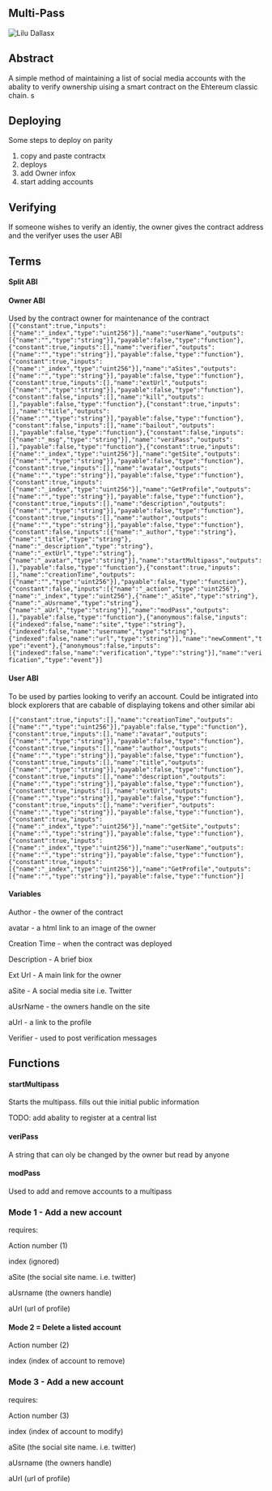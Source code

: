 ## Multi-Pass

![Lilu Dallas](https://s-media-cache-ak0.pinimg.com/564x/54/f5/68/54f568be0db4765002160044ce099d89.jpg)x
## Abstract
A simple method of maintaining a list of social media accounts with the abality to verify ownership uising a smart contract on the Ehtereum classic chain.
s
## Deploying
Some steps to deploy on parity
1) copy and paste contractx
2) deploys
3) add Owner infox 
4) start adding accounts

## Verifying
If someone wishes to verify an identiy, the owner gives the contract address and the verifyer uses the user ABI 


## Terms
#### Split ABI

#### Owner ABI
Used by the contract owner for maintenance of the contract
`[{"constant":true,"inputs":[{"name":"_index","type":"uint256"}],"name":"userName","outputs":[{"name":"","type":"string"}],"payable":false,"type":"function"},{"constant":true,"inputs":[],"name":"verifier","outputs":[{"name":"","type":"string"}],"payable":false,"type":"function"},{"constant":true,"inputs":[{"name":"_index","type":"uint256"}],"name":"aSites","outputs":[{"name":"","type":"string"}],"payable":false,"type":"function"},{"constant":true,"inputs":[],"name":"extUrl","outputs":[{"name":"","type":"string"}],"payable":false,"type":"function"},{"constant":false,"inputs":[],"name":"kill","outputs":[],"payable":false,"type":"function"},{"constant":true,"inputs":[],"name":"title","outputs":[{"name":"","type":"string"}],"payable":false,"type":"function"},{"constant":false,"inputs":[],"name":"bailout","outputs":[],"payable":false,"type":"function"},{"constant":false,"inputs":[{"name":"_msg","type":"string"}],"name":"veriPass","outputs":[],"payable":false,"type":"function"},{"constant":true,"inputs":[{"name":"_index","type":"uint256"}],"name":"getSite","outputs":[{"name":"","type":"string"}],"payable":false,"type":"function"},{"constant":true,"inputs":[],"name":"avatar","outputs":[{"name":"","type":"string"}],"payable":false,"type":"function"},{"constant":true,"inputs":[{"name":"_index","type":"uint256"}],"name":"GetProfile","outputs":[{"name":"","type":"string"}],"payable":false,"type":"function"},{"constant":true,"inputs":[],"name":"description","outputs":[{"name":"","type":"string"}],"payable":false,"type":"function"},{"constant":true,"inputs":[],"name":"author","outputs":[{"name":"","type":"string"}],"payable":false,"type":"function"},{"constant":false,"inputs":[{"name":"_author","type":"string"},{"name":"_title","type":"string"},{"name":"_description","type":"string"},{"name":"_extUrl","type":"string"},{"name":"_avatar","type":"string"}],"name":"startMultipass","outputs":[],"payable":false,"type":"function"},{"constant":true,"inputs":[],"name":"creationTime","outputs":[{"name":"","type":"uint256"}],"payable":false,"type":"function"},{"constant":false,"inputs":[{"name":"_action","type":"uint256"},{"name":"_index","type":"uint256"},{"name":"_aSite","type":"string"},{"name":"_aUsrname","type":"string"},{"name":"_aUrl","type":"string"}],"name":"modPass","outputs":[],"payable":false,"type":"function"},{"anonymous":false,"inputs":[{"indexed":false,"name":"site","type":"string"},{"indexed":false,"name":"username","type":"string"},{"indexed":false,"name":"url","type":"string"}],"name":"newComment","type":"event"},{"anonymous":false,"inputs":[{"indexed":false,"name":"verification","type":"string"}],"name":"verification","type":"event"}]`

#### User ABI
To be used by parties looking to verify an account. Could be intigrated into block explorers that are cabable of displaying tokens and other similar abi

`[{"constant":true,"inputs":[],"name":"creationTime","outputs":[{"name":"","type":"uint256"}],"payable":false,"type":"function"},{"constant":true,"inputs":[],"name":"avatar","outputs":[{"name":"","type":"string"}],"payable":false,"type":"function"},{"constant":true,"inputs":[],"name":"author","outputs":[{"name":"","type":"string"}],"payable":false,"type":"function"},{"constant":true,"inputs":[],"name":"title","outputs":[{"name":"","type":"string"}],"payable":false,"type":"function"},{"constant":true,"inputs":[],"name":"description","outputs":[{"name":"","type":"string"}],"payable":false,"type":"function"},{"constant":true,"inputs":[],"name":"extUrl","outputs":[{"name":"","type":"string"}],"payable":false,"type":"function"},{"constant":true,"inputs":[],"name":"verifier","outputs":[{"name":"","type":"string"}],"payable":false,"type":"function"},{"constant":true,"inputs":[{"name":"_index","type":"uint256"}],"name":"getSite","outputs":[{"name":"","type":"string"}],"payable":false,"type":"function"},{"constant":true,"inputs":[{"name":"_index","type":"uint256"}],"name":"userName","outputs":[{"name":"","type":"string"}],"payable":false,"type":"function"},{"constant":true,"inputs":[{"name":"_index","type":"uint256"}],"name":"GetProfile","outputs":[{"name":"","type":"string"}],"payable":false,"type":"function"}]`

#### Variables

Author - the owner of the contract

avatar - a html link to an image of the owner

Creation Time - when the contract was deployed

Description - A brief biox

Ext Url - A main link for the owner

aSite - A social media site i.e. Twitter

aUsrName - the owners handle on the site

aUrl - a link to the profile

Verifier - used to post verification messages

## Functions

#### startMultipass

Starts the multipass. fills out thie initial public information 

TODO: add abality to register at a central list

#### veriPass

A string that can oly be changed by the owner but read by anyone

#### modPass

Used to add and remove accounts to a multipass

### Mode 1 - Add a new account

requires: 

Action number (1)

index (ignored)

aSite (the social site name. i.e. twitter)

aUsrname (the owners handle)

aUrl (url of profile)

#### Mode 2 = Delete a listed account

Action number (2)

index (index of account to remove)

### Mode 3 - Add a new account

requires: 

Action number (3)

index (index of account to modify)

aSite (the social site name. i.e. twitter)

aUsrname (the owners handle)

aUrl (url of profile)







